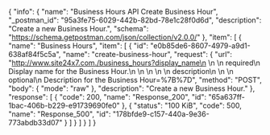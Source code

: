 {
  "info": {
    "name": "Business Hours API Create Business Hour",
    "_postman_id": "95a3fe75-6029-442b-82bd-78e1c28f0d6d",
    "description": "Create a new Business Hour.",
    "schema": "https://schema.getpostman.com/json/collection/v2.0.0/"
  },
  "item": [
    {
      "name": "Business Hours",
      "item": [
        {
          "id": "e0b85de6-8607-4979-a9d1-638af84f5c5a",
          "name": "create-business-hour",
          "request": {
            "url": "http://www.site24x7.com./business_hours?display_name\n        \n        \n            required\n            Display name for the Business Hour.\n        \n    \n    \n        \n        description\n        \n        \n            optional\n            Description for the Business Hour=%7B%7D",
            "method": "POST",
            "body": {
              "mode": "raw"
            },
            "description": "Create a new Business Hour."
          },
          "response": [
            {
              "code": 200,
              "name": "Response_200",
              "id": "65a637ff-1bac-406b-b229-e91739690fe0"
            },
            {
              "status": "100 KiB",
              "code": 500,
              "name": "Response_500",
              "id": "178bfde9-c157-440a-9e36-773abdb33d07"
            }
          ]
        }
      ]
    }
  ]
}